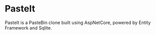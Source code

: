 # PasteIt
PasteIt is a PasteBin clone built using AspNetCore, powered by Entity Framework and Sqlite.
